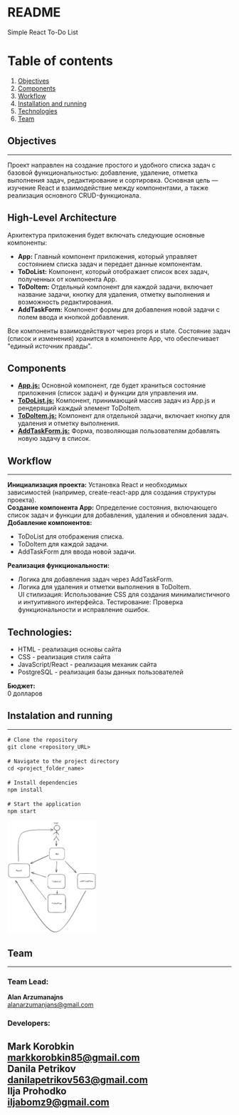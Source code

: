 # README #
Simple React To-Do List

# Table of contents

1. [Objectives](#objectives)
2. [Components](#components)
3. [Workflow](#workflow)
4. [Installation and running](#installation)
5. [Technologies](#technologies)
6. [Team](#team)

## Objectives <a name="objectives"></a>
---
Проект направлен на создание простого и удобного списка задач с 
базовой функциональностью: добавление, удаление, отметка выполнения задач, редактирование и сортировка. 
Основная цель — изучение React и взаимодействие между компонентами, а также реализация основного CRUD-функционала.

## High-Level Architecture

Архитектура приложения будет включать следующие основные компоненты:

- **App:** Главный компонент приложения, который управляет состоянием списка задач и передает данные компонентам.
- **ToDoList:** Компонент, который отображает список всех задач, полученных от компонента App.
- **ToDoItem:** Отдельный компонент для каждой задачи, включает название задачи, кнопку для удаления, отметку выполнения и возможность редактирования.
- **AddTaskForm:** Компонент формы для добавления новой задачи с полем ввода и кнопкой добавления.

Все компоненты взаимодействуют через props и state. Состояние задач (список и изменения) хранится в компоненте App, что обеспечивает "единый источник правды".
## Components <a name="components"></a>

- **<a href="to_do_list/src/App.js">App.js:</a>** Основной компонент, где будет храниться состояние приложения (список задач) и функции для управления им.
- **<a href="to_do_list/src/components/ToDoList.js">ToDoList.js:</a>** Компонент, принимающий массив задач из App.js и рендерящий каждый элемент ToDoItem.
- **<a href="to_do_list/src/components/ToDoItem.js">ToDoItem.js:</a>** Компонент для отдельной задачи, включает кнопку для удаления и отметку выполнения.
- **<a href="to_do_list/src/components/AddTaskForm.js">AddTaskForm.js:</a>** Форма, позволяющая пользователям добавлять новую задачу в список.

## Workflow <a name="workflow"></a>

---

**Инициализация проекта:** Установка React и необходимых зависимостей (например, create-react-app для создания структуры проекта). <br>
**Создание компонента App:** Определение состояния, включающего список задач и функции для добавления, удаления и обновления задач.<br>
**Добавление компонентов:** <br>

- ToDoList для отображения списка. <br>
- ToDoItem для каждой задачи. <br>
- AddTaskForm для ввода новой задачи.<br>

**Реализация функциональности:** <br>

- Логика для добавления задач через AddTaskForm. <br>
- Логика для удаления и отметки выполнения в ToDoItem. <br>
    UI стилизация: Использование CSS для создания минималистичного и интуитивного интерфейса.
    Тестирование: Проверка функциональности и исправление ошибок.

## Technologies: <a name="technologies"></a>

- HTML - реализация основы сайта <br>
- CSS - реализация стиля сайта <br>
- JavaScript/React - реализация механик сайта <br>
- PostgreSQL - реализация базы данных пользователей

**Бюджет:** <br>
0 долларов

## Instalation and running <a name="installation"></a>
---
```shell
# Clone the repository
git clone <repository_URL>

# Navigate to the project directory
cd <project_folder_name>

# Install dependencies
npm install

# Start the application
npm start
```

<img src="img\HL_Arhitecture.excalidraw.png" alt="High level arhitecture image" width="200px">

## Team <a name="team"></a>
---
### Team Lead:
**Alan Arzumanajns** <br>
alanarzumanjans@gmail.com 
### Developers:
**Mark Korobkin** <br>
markkorobkin85@gmail.com <br>
**Danila Petrikov** <br>
danilapetrikov563@gmail.com <br>
**Ilja Prohodko** <br>
iljabomz9@gmail.com
---